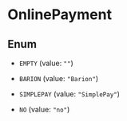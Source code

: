 

# OnlinePayment

## Enum


* `EMPTY` (value: `""`)

* `BARION` (value: `"Barion"`)

* `SIMPLEPAY` (value: `"SimplePay"`)

* `NO` (value: `"no"`)



